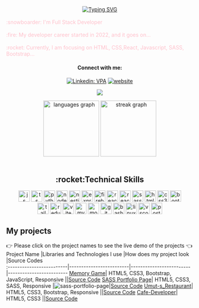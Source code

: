 ## 
<div align=center>
     <a href="https://git.io/typing-svg"><img src="https://readme-typing-svg.demolab.com?font=VT323&size=35&duration=3500&pause=300&color=color=A89568&center=true&vCenter=true&width=500&lines=Hi🖐+I'm+Umut;Welcome+to+my+profile!;Description+of+myself%3A;Full+Stack+Developer;" alt="Typing SVG" /></a>
</div>

<br>
<font color="pink"> :snowboarder: I'm Full Stack Developer</font>
</br>
<br>
<font color="pink"> :fire: My developer career started in 2022, and it goes on...</font>
</br>
<br>
<font color="pink"> :rocket: Currently, I am focusing on HTML, CSS,React, Javascript, SASS, Bootstrap...</font>
</br>


<div align=center>

#### Connect with me:

[![Linkedin: VPA](https://img.shields.io/badge/linkedin-%230077B5.svg?&style=for-the-badge&logo=linkedin&logoColor=white)](https://www.linkedin.com/in/ucangun/)
[![website](https://img.shields.io/badge/gmail-f1f2f6.svg?&style=for-the-badge&logo=gmail&logoColor=red)](mailto:ucangun76@gmail.com)

![](https://komarev.com/ghpvc/?username=ucangun&style=flat-square)

</div>

<div align="center">
  <img src="https://github-readme-stats.vercel.app/api/top-langs?username=ucangun&locale=en&hide_title=false&layout=compact&card_width=320&langs_count=5&theme=dracula&hide_border=true&order=2" height="150" alt="languages graph"  />
  <img src="https://streak-stats.demolab.com?user=ucangun&locale=en&mode=weekly&theme=dracula&hide_border=true&border_radius=5&order=3" height="150" alt="streak graph"  />
</div>

</br>

<div align="center">
<h2 align="center">:rocket:Technical Skills</h2>

<img width="30px" alt="js" title="js" src="https://skillicons.dev/icons?i=js" />
<img width="30px" alt="ts" title="ts" src="https://skillicons.dev/icons?i=ts" />
<img width="30px" alt="python" title="python" src="https://skillicons.dev/icons?i=py&theme=light" />
<img width="30px" alt="nodejs" title="nodejs" src="https://skillicons.dev/icons?i=nodejs" />
<img width="30px" alt="nestjs" title="nestjs" src="https://skillicons.dev/icons?i=nestjs" />
<img width="30px" alt="expressjs" title="expressjs" src="https://skillicons.dev/icons?i=express" />
<img width="30px" alt="firebase" title="firebase" src="https://skillicons.dev/icons?i=firebase" />
<img width="30px" alt="react" title="react" src="https://skillicons.dev/icons?i=react" />
<img width="30px" alt="react  title="react native" src="https://cdn.jsdelivr.net/gh/devicons/devicon/icons/react/react-original.svg" />
<img width="30px" alt="sass" title="sass" src="https://skillicons.dev/icons?i=sass" />
<img width="30px" alt="html5" title="html5" src="https://skillicons.dev/icons?i=html" />
<img width="30px" alt="css3" title="css3" src="https://skillicons.dev/icons?i=css" />
<img width="30px" alt="bootstrap" title="bootstrap" src="https://skillicons.dev/icons?i=bootstrap" />
<br/>
<img width="30px" alt="tailwind" title="tailwind" src="https://skillicons.dev/icons?i=tailwind" />
<img width="30px" alt="redux" title="redux" src="https://skillicons.dev/icons?i=redux" />
<img width="30px" alt="vite" title="vite" src="https://skillicons.dev/icons?i=vite" />
<img width="30px" alt="mysql" title="mysql" src="https://skillicons.dev/icons?i=mysql" />
<img width="30px" alt="mongodb" title="mongodb" src="https://skillicons.dev/icons?i=mongodb" />
<img width="30px" alt="git" title="git" src="https://skillicons.dev/icons?i=git" />
<img width="30px" alt="bash" title="bash" src="https://skillicons.dev/icons?i=bash" />
<img width="30px" alt="linux" title="linux" src="https://skillicons.dev/icons?i=linux" />
<img width="30px" alt="vscode" title="vscode" src="https://skillicons.dev/icons?i=vscode" />
<img width="30px" alt="postman" title="postman" src="https://skillicons.dev/icons?i=postman" />
</div>


## My projects
👉 Please click on the project names to see the live demo of the projects 👈
  Project Name       |Libraries and Technologies I use     |How does my project look          |Source Codes       
:-------------------------|-------------------------|-------------------------|-------------------------
[Memory Game](https://umutsmemorygame.netlify.app/)| HTML5, CSS3, Bootstrap, JavaScript, Responsive ||[Source Code](https://github.com/ucangun/Memory_Game_With_Js)
[SASS Portfolio Page](https://ucangunalex.netlify.app/)| HTML5, CSS3, SASS, Responsive |![sass-portfolio-page](Bildschirmaufnahme2024-05-14um00.20.00-ezgif.com-video-to-gif-converter.gif         )|[Source Code](https://github.com/ucangun/Alex_Sass_Project)
[Umut-s_Restaurant](https://umutsveganestaurant.netlify.app)| HTML5, CSS3, Bootstrap, Responsive ||[Source Code](  https://github.com/ucangun/Umut-s_Restaurant)
[Cafe-Developer](https://cafedeveloper.netlify.app)| HTML5, CSS3 ||[Source Code]( https://github.com/ucangun/Cafe-Developer)


</div>
</br>
<br>
